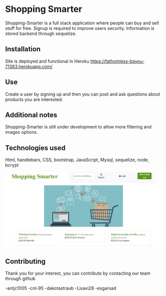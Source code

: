 # Shopping Smarter

Shopping-Smarter is a full stack application where people can buy and sell stuff for free. Signup is required to improve users security. Information is stored backend through sequelize.

## Installation

Site is deployed and functional in Heroku  https://fathomless-bayou-71383.herokuapp.com/

## Use

Create a user by signing up and then you can post and ask questions about products you are interested.


## Additional notes
Shopping-Smarter is still under development to allow more filtering and images options.

## Technologies used
Html, handlebars,
CSS, bootstrap,
JavaScript,
Mysql,
sequelize,
node,
bcrypt


![Shopping-Smarter](https://github.com/esgarsad/shopping-smarter/blob/develop/public/images/shopping-smarter.jpg)

## Contributing

Thank you for your interest, you can contribute by contacting our team through github

-antjc1005
-cnl-95
-dakotastraub
-Lisavi28
-esgarsad

